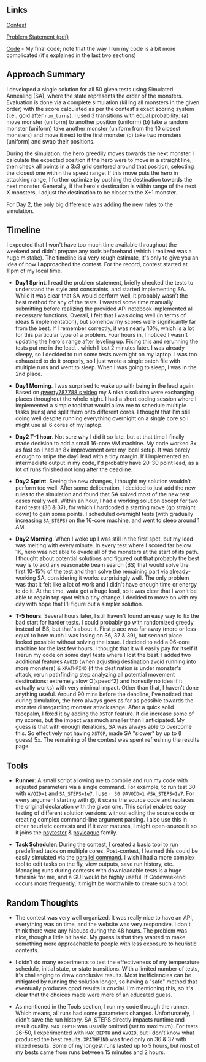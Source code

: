 ## Links

[Contest](https://codeweekend.dev/#/)

[Problem Statement (pdf)](https://drive.google.com/file/d/1ogJtACkj3MIGnIE9Ar3eeEW_EFPil3yX/view)

[Code](https://github.com/FakePsyho/cpcontests/tree/master/various/codeweekend_1/main.cpp) - My final code; note that the way I run my code is a bit more complicated (it's explained in the last two sections)


## Approach Summary

I developed a single solution for all 50 given tests using Simulated Annealing (SA), where the state represents the order of the monsters. Evaluation is done via a complete simulation (killing all monsters in the given order) with the score calculated as per the contest's exact scoring system (i.e., gold after `num_turns`). I used 3 transitions with equal probability: (a) move monster (uniform) to another position (uniform) (b) take a random monster (uniform) take another monster (uniform from the 10 closest monsters) and move it next to the first monster (c) take two monsters (uniform) and swap their positions.

During the simulation, the hero greedily moves towards the next monster. I calculate the expected position if the hero were to move in a straight line, then check all points in a 3x3 grid centered around that position, selecting the closest one within the speed range. If this move puts the hero in attacking range, I further optimize by pushing the destination towards the next monster. Generally, if the hero's destination is within range of the next X monsters, I adjust the destination to be closer to the X+1 monster.

For Day 2, the only big difference was adding the new rules to the simulation.


## Timeline

I expected that I won't have too much time available throughout the weekend and didn’t prepare any tools beforehand (which I realized was a huge mistake). The timeline is a very rough estimate, it's only to give you an idea of how I approached the contest. For the record, contest started at 11pm of my local time.

- **Day1 Sprint**. I read the problem statement, briefly checked the tests to understand the style and constraints, and started implementing SA. While it was clear that SA would perform well, it probably wasn’t the best method for any of the tests. I wasted some time manually submitting before realizing the provided API notebook implemented all necessary functions. Overall, I felt that I was doing well (in terms of ideas & implementation), but somehow my scores were significantly far from the best. If I remember correctly, it was nearly 10%, which is a lot for this particular type of a problem. Four hours in, I noticed I wasn't updating the hero's range after leveling up. Fixing this and rerunning the tests put me in the lead... which I lost 2 minutes later. I was already sleepy, so I decided to run some tests overnight on my laptop. I was too exhausted to do it properly, so I just wrote a single batch file with multiple runs and went to sleep. When I was going to sleep, I was in the 2nd place.

- **Day1 Morning**. I was surprised to wake up with being in the lead again. Based on [qwerty787788's video](https://www.youtube.com/watch?v=Vs7qYHiajSo) my & nika's solution were exchanging places throughout the whole night. I had a short coding session where I implemented a simple tool that would allow me to schedule multiple tasks (runs) and split them onto different cores. I thought that I'm still doing well despite running everything overnight on a single core so I might use all 6 cores of my laptop.

- **Day2 T-1 hour**. Not sure why I did it so late, but at that time I finally made decision to add a small 16-core VM machine. My code worked 3x as fast so I had an 8x improvement over my local setup. It was barely enough to snipe the day1 lead with a tiny margin. If I implemented an intermediate output in my code, I'd probably have 20-30 point lead, as a lot of runs finished not long after the deadline.

- **Day2 Sprint**. Seeing the new changes, I thought my solution wouldn’t perform too well. After some deliberation, I decided to just add the new rules to the simulation and found that SA solved most of the new test cases really well. Within an hour, I had a working solution except for two hard tests (36 & 37), for which I hardcoded a starting move (go straight down) to gain some points. I scheduled overnight tests (with gradually increasing `SA_STEPS`) on the 16-core machine, and went to sleep around 1 AM.

- **Day2 Morning**. When I woke up I was still in the first spot, but my lead was melting with every minute. In every test where I scored far below 1K, hero was not able to evade all of the monsters at the start of its path. I thought about potential solutions and figured out that probably the best way is to add any reasonable beam search (BS) that would solve the first 10-15% of the test and then solve the remaining part via already-working SA, considering it works surprisingly well. The only problem was that it felt like a lot of work and I didn't have enough time or energy to do it. At the time, wata got a huge lead, so it was clear that I won't be able to regain top spot with a tiny change. I decided to move on with my day with hope that I'll figure out a simpler solution.

- **T-5 hours**. Several hours later, I still haven't found an easy way to fix the bad start for harder tests. I could probably go with randomized greedy instead of BS, but that's about it. First place was far away (more or less equal to how much I was losing on 36, 37 & 39), but second place looked possible without solving the issue. I decided to add a 96-core machine for the last few hours. I thought that it will easily pay for itself if I rerun my code on some day1 tests where I lost the best. I added two additional features `AVOID` (when adjusting destination avoid running into more monsters) & `XPATHFIND` (if the destination is under monster's attack, rerun pathfinding step analyzing all potential movement destinations; extremely slow O(speed^2) and honestly no idea if it actually works) with very minimal impact. Other than that, I haven't done anything useful. Around 90 mins before the deadline, I've noticed that during simulation, the hero always goes as far as possible towards the monster disregarding monster attack range. After a quick solid facepalm, I fixed it by adding the `XSTOP` feature. It did increase some of my scores, but the impact was much smaller than I anticipated. My guess is that with enough iterations, SA was always able to overcome this. So effectively not having `XSTOP`, made SA "slower" by up to (I guess) 5x. The remaining of the contest was spent refreshing the results page.


## Tools

* **Runner**: A small script allowing me to compile and run my code with adjusted parameters via a single command. For example, to run test 30 with `AVOID=1` and `SA_STEPS=1e7`, I use `r 30 @AVOID=1 @SA_STEPS=1e7`. For every argument starting with @, it scans the source code and replaces the original declaration with the given one. This script enables easy testing of different solution versions without editing the source code or creating complex command-line argument parsing. I also use this in other heuristic contests and if it ever matures, I might open-source it so it joins the [psytester](https://github.com/FakePsyho/psytester) & [psyleague](https://github.com/FakePsyho/psyleague) family.

* **Task Scheduler**: During the contest, I created a basic tool to run predefined tasks on multiple cores. Post-contest, I learned this could be easily simulated via the [parallel command](https://www.gnu.org/software/parallel/). I wish I had a more complex tool to edit tasks on the fly, view outputs, save run history, etc. Managing runs during contests with downloadable tests is a huge timesink for me, and a GUI would be highly useful. If Codeweekend occurs more frequently, it might be worthwhile to create such a tool.


## Random Thoughts

* The contest was very well organized. It was really nice to have an API, everything was on time, and the website was very responsive. I don't think there were any hiccups during the 48 hours. The problem was nice, though a little bit basic. My guess is that they wanted to make something more approachable to people with less exposure to heuristic contests. 

* I didn’t do many experiments to test the effectiveness of my temperature schedule, initial state, or state transitions. With a limited number of tests, it's challenging to draw conclusive results. Most inefficiencies can be mitigated by running the solution longer, so having a "safe" method that eventually produces good results is crucial. I'm mentioning this, so it's clear that the choices made were more of an educated guess.

* As mentioned in the Tools section, I run my code through the runner. Which means, all runs had some parameters changed. Unfortunately, I didn't save the run history. SA_STEPS directly impacts runtime and result quality. `MAX_DEPTH` was usually omitted (set to maximum). For tests 26-50, I experimented with `MAX_DEPTH` and `AVOID`, but I don't know what produced the best results. `XPATHFIND` was tried only on 36 & 37 with mixed results. Some of my longest runs lasted up to 5 hours, but most of my bests came from runs between 15 minutes and 2 hours.